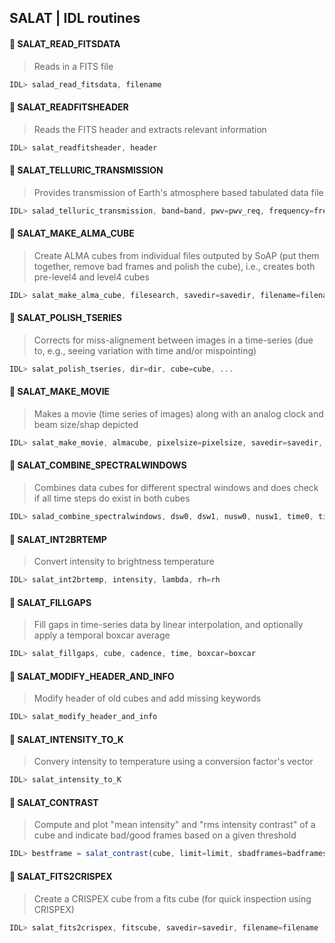 ## SALAT | IDL routines

#### :round_pushpin: SALAT_READ_FITSDATA
> Reads in a FITS file 
```JavaScript
IDL> salad_read_fitsdata, filename
```

#### :round_pushpin: SALAT_READFITSHEADER
> Reads the FITS header and extracts relevant information 
```JavaScript
IDL> salat_readfitsheader, header
```

#### :round_pushpin: SALAT_TELLURIC_TRANSMISSION
> Provides transmission of Earth's atmosphere based tabulated data file  
```JavaScript
IDL> salad_telluric_transmission, band=band, pwv=pwv_req, frequency=freq_r, out_frequency=out_freq, out_pwv=out_pwv
```

#### :round_pushpin: SALAT_MAKE_ALMA_CUBE
> Create ALMA cubes from individual files outputed by SoAP (put them together, remove bad frames and polish the cube), i.e., creates both pre-level4 and level4 cubes
```JavaScript
IDL> salat_make_alma_cube, filesearch, savedir=savedir, filename=filename, date=date
```

#### :round_pushpin: SALAT_POLISH_TSERIES
> Corrects for miss-alignement between images in a time-series (due to, e.g., seeing variation with time and/or mispointing)
```JavaScript
IDL> salat_polish_tseries, dir=dir, cube=cube, ...
```

#### :round_pushpin: SALAT_MAKE_MOVIE
> Makes a movie (time series of images) along with an analog clock and beam size/shap depicted
```JavaScript
IDL> salat_make_movie, almacube, pixelsize=pixelsize, savedir=savedir, filename=filename
```

#### :round_pushpin: SALAT_COMBINE_SPECTRALWINDOWS
> Combines data cubes for different spectral windows and does check if all time steps do exist in both cubes
```JavaScript
IDL> salad_combine_spectralwindows, dsw0, dsw1, nusw0, nusw1, time0, time1, spectralwindow=specwin
```

#### :round_pushpin: SALAT_INT2BRTEMP
> Convert intensity to brightness temperature
```JavaScript
IDL> salat_int2brtemp, intensity, lambda, rh=rh
```

#### :round_pushpin: SALAT_FILLGAPS
> Fill gaps in time-series data by linear interpolation, and optionally apply a temporal boxcar average
```JavaScript
IDL> salat_fillgaps, cube, cadence, time, boxcar=boxcar
```

#### :round_pushpin: SALAT_MODIFY_HEADER_AND_INFO
> Modify header of old cubes and add missing keywords
```JavaScript
IDL> salat_modify_header_and_info
```

#### :round_pushpin: SALAT_INTENSITY_TO_K
> Convery intensity to temperature using a conversion factor's vector
```JavaScript
IDL> salat_intensity_to_K
```

#### :round_pushpin: SALAT_CONTRAST
> Compute and plot "mean intensity" and "rms intensity contrast" of a cube and indicate bad/good frames based on a given threshold
```JavaScript
IDL> bestframe = salat_contrast(cube, limit=limit, sbadframes=badframes, goodframes=goodframes)
```

#### :round_pushpin: SALAT_FITS2CRISPEX
> Create a CRISPEX cube from a fits cube (for quick inspection using CRISPEX)
```JavaScript
IDL> salat_fits2crispex, fitscube, savedir=savedir, filename=filename
```

